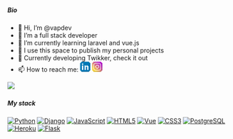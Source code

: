 ##### Bio

- 👋 Hi, I’m @vapdev
- 👀 I’m a full stack developer
- 🌱 I’m currently learning laravel and vue.js
- 💞️ I use this space to publish my personal projects
- 🧱 Currently developing Twikker, check it out
- 📫 How to reach me:  <a rel="nofollow noopener noreferrer" target="_blank" href="https://www.linkedin.com/in/vitor-augusto-philippsen-bohn-51877b169/">
                    <img src="https://github.com/vapdev/vapdev/blob/main/linkedin.png" width="23px" alt="LinkedIn"></a>
                    <a rel="nofollow noopener noreferrer" target="_blank" href="https://www.instagram.com/vitoorbohn/">
                    <img src="https://github.com/vapdev/vapdev/blob/main/instagram.png" width="23px" alt="Instagram"></a>
<!---
vapdev/vapdev is a ✨ special ✨ repository because its `README.md` (this file) appears on your GitHub profile.
You can click the Preview link to take a look at your changes.
--->

<a href="https://www.github.com/vapdev" target="_blank" rel="noreferrer"><img
src="https://img.shields.io/github/followers/vapdev?logo=github&style=for-the-badge&color=0891b2&labelColor=1c1917" /></a>

##### My stack

<p align="left">
<a href="https://www.python.org/" target="_blank" rel="noreferrer"><img src="https://raw.githubusercontent.com/danielcranney/readme-generator/main/public/icons/skills/python-colored.svg" width="26" height="26" alt="Python" /></a>
<a href="https://www.djangoproject.com/" target="_blank" rel="noreferrer"><img src="https://raw.githubusercontent.com/danielcranney/readme-generator/main/public/icons/skills/django-colored.svg" width="26" height="26" alt="Django" /></a>
<a href="https://developer.mozilla.org/en-US/docs/Web/JavaScript" target="_blank" rel="noreferrer"><img src="https://raw.githubusercontent.com/danielcranney/readme-generator/main/public/icons/skills/javascript-colored.svg" width="26" height="26" alt="JavaScript" /></a>
<a href="https://developer.mozilla.org/en-US/docs/Glossary/HTML5" target="_blank" rel="noreferrer"><img src="https://raw.githubusercontent.com/danielcranney/readme-generator/main/public/icons/skills/html5-colored.svg" width="26" height="26" alt="HTML5" /></a>
<a href="https://vuejs.org/" target="_blank" rel="noreferrer"><img src="https://raw.githubusercontent.com/danielcranney/readme-generator/main/public/icons/skills/vuejs-colored.svg" width="26" height="26" alt="Vue" /></a>
<a href="https://www.w3.org/TR/CSS/#css" target="_blank" rel="noreferrer"><img src="https://raw.githubusercontent.com/danielcranney/readme-generator/main/public/icons/skills/css3-colored.svg" width="26" height="26" alt="CSS3" /></a>
<a href="https://www.postgresql.org/" target="_blank" rel="noreferrer"><img src="https://raw.githubusercontent.com/danielcranney/readme-generator/main/public/icons/skills/postgresql-colored.svg" width="26" height="26" alt="PostgreSQL" /></a>
<a href="https://www.heroku.com/" target="_blank" rel="noreferrer"><img src="https://raw.githubusercontent.com/danielcranney/readme-generator/main/public/icons/skills/heroku-colored.svg" width="26" height="26" alt="Heroku" /></a>
<a href="https://flask.palletsprojects.com/en/2.0.x/" target="_blank" rel="noreferrer"><img src="https://raw.githubusercontent.com/danielcranney/readme-generator/main/public/icons/skills/flask-colored.svg" width="26" height="26" alt="Flask" /></a>
</p>
